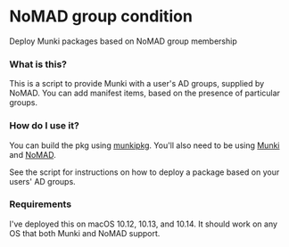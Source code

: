 # NoMAD group condition
Deploy Munki packages based on NoMAD group membership

### What is this?

This is a script to provide Munki with a user's AD groups, supplied by NoMAD. You can add manifest items, based on the presence of particular groups.

### How do I use it?

You can build the pkg using [munkipkg](https://github.com/munki/munki-pkg). You'll also need to be using [Munki](https://github.com/munki/munki) and [NoMAD](https://nomad.menu).

See the script for instructions on how to deploy a package based on your users' AD groups.

### Requirements

I've deployed this on macOS 10.12, 10.13, and 10.14. It should work on any OS that both Munki and NoMAD support.